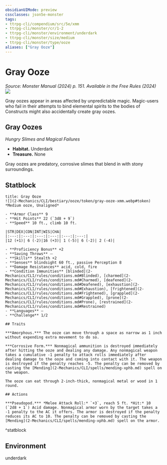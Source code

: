 ```yaml
---
obsidianUIMode: preview
cssclasses: json5e-monster
tags:
- ttrpg-cli/compendium/src/5e/xmm
- ttrpg-cli/monster/cr/1-2
- ttrpg-cli/monster/environment/underdark
- ttrpg-cli/monster/size/medium
- ttrpg-cli/monster/type/ooze
aliases: ["Gray Ooze"]
---
```

# Gray Ooze
*Source: Monster Manual (2024) p. 151. Available in the Free Rules (2024)*  
![](2-Mechanics/CLI/bestiary/ooze/img/gray-oozes.webp#right)

Gray oozes appear in areas affected by unpredictable magic. Magic-users who fail in their attempts to bind elemental spirits to the bodies of Constructs might also accidentally create gray oozes.

## Gray Oozes

*Hungry Slimes and Magical Failures*

- **Habitat.** Underdark  
- **Treasure.** None  

Gray oozes are predatory, corrosive slimes that blend in with stony surroundings.

## Statblock

```ad-statblock
title: Gray Ooze
![](2-Mechanics/CLI/bestiary/ooze/token/gray-ooze-xmm.webp#token)
*Medium ooze, Unaligned*

- **Armor Class** 9 
- **Hit Points** 22 (`3d8 + 9`) 
- **Speed** 10 ft., climb 10 ft.

|STR|DEX|CON|INT|WIS|CHA|
|:---:|:---:|:---:|:---:|:---:|:---:|
|12 (+1)| 6 (-2)|16 (+3)| 1 (-5)| 6 (-2)| 2 (-4)|

- **Proficiency Bonus** +2
- **Saving Throws** ⏤
- **Skills** Stealth +2
- **Senses** blindsight 60 ft., passive Perception 8
- **Damage Resistances** acid, cold, fire
- **Condition Immunities** [blinded](2-Mechanics/CLI/rules/conditions.md#Blinded), [charmed](2-Mechanics/CLI/rules/conditions.md#Charmed), [deafened](2-Mechanics/CLI/rules/conditions.md#Deafened), [exhaustion](2-Mechanics/CLI/rules/conditions.md#Exhaustion), [frightened](2-Mechanics/CLI/rules/conditions.md#Frightened), [grappled](2-Mechanics/CLI/rules/conditions.md#Grappled), [prone](2-Mechanics/CLI/rules/conditions.md#Prone), [restrained](2-Mechanics/CLI/rules/conditions.md#Restrained)
- **Languages** —
- **Challenge** 1/2

## Traits

***Amorphous.*** The ooze can move through a space as narrow as 1 inch without expending extra movement to do so.

***Corrosive Form.*** Nonmagical ammunition is destroyed immediately after hitting the ooze and dealing any damage. Any nonmagical weapon takes a cumulative -1 penalty to attack rolls immediately after dealing damage to the ooze and coming into contact with it. The weapon is destroyed if the penalty reaches -5. The penalty can be removed by casting the [Mending](2-Mechanics/CLI/spells/mending-xphb.md) spell on the weapon.

The ooze can eat through 2-inch-thick, nonmagical metal or wood in 1 round.

## Actions

***Pseudopod.*** *Melee Attack Roll:* `+3`, reach 5 ft. *Hit:* 10 (`2d8 + 1`) Acid damage. Nonmagical armor worn by the target takes a -1 penalty to the AC it offers. The armor is destroyed if the penalty reduces its AC to 10. The penalty can be removed by casting the [Mending](2-Mechanics/CLI/spells/mending-xphb.md) spell on the armor.
```
^statblock

## Environment

underdark
